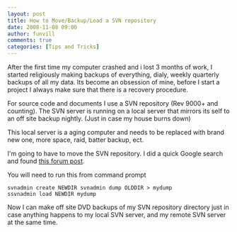 ```yaml
---
layout: post
title: How to Move/Backup/Load a SVN repository 
date: 2008-11-08 09:00
author: funvill
comments: true
categories: [Tips and Tricks]
---
```

After the first time my computer crashed and i lost 3 months of work, I started religiously making backups of everything, dialy, weekly quarterly backups of all my data. Its become an obsession of mine, before I start a project I always make sure that there is a recovery procedure.

For source code and documents I use a SVN repository (Rev 9000+ and counting). The SVN server is running on a local server that mirrors its self to an off site backup nightly. (Just in case my house burns down)

This local server is a aging computer and needs to be replaced with brand new one, more space, raid, batter backup, ect.

I'm going to have to move the SVN repository.
I did a quick Google search and found <a href="http://svn.haxx.se/users/archive-2006-12/0424.shtml">this forum post</a>.

You will need to run this from command prompt

<code>svnadmin create NEWDIR
svnadmin dump OLDDIR &gt; mydump
ssvnadmin load NEWDIR mydump</code>

Now I can make off site DVD backups of my SVN repository directory just in case anything happens to my local SVN server, and my remote SVN server at the same time.
